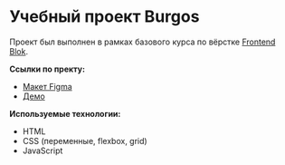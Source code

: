 # Учебный проект Burgos

Проект был выполнен в рамках базового курса по вёрстке [Frontend Blok](https://fronendblok.com).

**Ссылки по пректу:**
- [Макет Figma](https://www.figma.com/design/SRM10RipC44tfSQxpxQpQE/Burgers-Menu-%2F-Contact?node-id=0-1)
- [Демо](https://danislavkopyrin.github.io/Blok-Module01-Burgos/)

**Используемые технологии:**
- HTML
- CSS (переменные, flexbox, grid)
- JavaScript